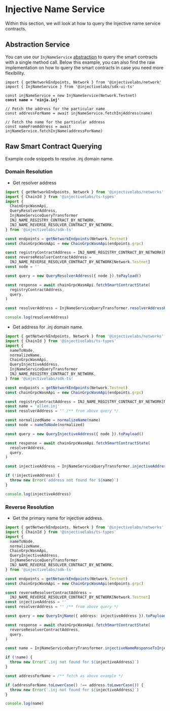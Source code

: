 # Injective Name Service

Within this section, we will look at how to query the Injective name service contracts.

## Abstraction Service

You can use our `InjNameService` [abstraction](../../packages/sdk-ui-ts/src/services/nameservice/InjNameService.ts) to query the smart contracts with a single method call. Below this example, you can also find the raw implementation on how to query the smart contracts in case you need more flexibility.&#x20;

<pre class="language-typescript"><code class="lang-typescript">import { getNetworkEndpoints, Network } from '@injectivelabs/network'
import { InjNameService } from '@injectivelabs/sdk-ui-ts'

const injNameService = new InjNameService(Network.Testnet)
<strong>const name = 'ninja.inj'
</strong>
// Fetch the address for the particular name
const addressForName = await injNameService.fetchInjAddress(name) 

// Fetch the name for the particular address
const nameFromAddress = await injNameService.fetchInjName(addressForName)
</code></pre>

## Raw Smart Contract Querying

Example code snippets to resolve .inj domain name.

### Domain Resolution

* Get resolver address

```ts
import { getNetworkEndpoints, Network } from '@injectivelabs/networks'
import { ChainId } from '@injectivelabs/ts-types'
import {
  ChainGrpcWasmApi,
  QueryResolverAddress,
  InjNameServiceQueryTransformer
  INJ_NAME_REGISTRY_CONTRACT_BY_NETWORK,
  INJ_NAME_REVERSE_RESOLVER_CONTRACT_BY_NETWORK,
} from '@injectivelabs/sdk-ts'

const endpoints = getNetworkEndpoints(Network.Testnet)
const chainGrpcWasmApi = new ChainGrpcWasmApi(endpoints.grpc)

const registryContractAddress = INJ_NAME_REGISTRY_CONTRACT_BY_NETWORK[Network.Testnet]
const reverseResolverContractAddress =
  INJ_NAME_REVERSE_RESOLVER_CONTRACT_BY_NETWORK[Network.Testnet]
const node = ''

const query = new QueryResolverAddress({ node }).toPayload()

const response = await chainGrpcWasmApi.fetchSmartContractState(
  registryContractAddress,
  query,
)

const resolverAddress = InjNameServiceQueryTransformer.resolverAddressResponseToResolverAddress(response)

console.log(resolverAddress)
```

* Get address for .inj domain name.

```ts
import { getNetworkEndpoints, Network } from '@injectivelabs/networks'
import { ChainId } from '@injectivelabs/ts-types'
import {
  nameToNode,
  normalizeName,
  ChainGrpcWasmApi,
  QueryInjectiveAddress,
  InjNameServiceQueryTransformer
  INJ_NAME_REGISTRY_CONTRACT_BY_NETWORK,
} from '@injectivelabs/sdk-ts'

const endpoints = getNetworkEndpoints(Network.Testnet)
const chainGrpcWasmApi = new ChainGrpcWasmApi(endpoints.grpc)

const registryContractAddress = INJ_NAME_REGISTRY_CONTRACT_BY_NETWORK[Network.Testnet]
const name = 'allen.inj'
const resolverAddress = '' /** from above query */

const normalizedName = normalizeName(name)
const node = nameToNode(normalized)

const query = new QueryInjectiveAddress({ node }).toPayload()

const response = await chainGrpcWasmApi.fetchSmartContractState(
  resolverAddress,
  query,
)

const injectiveAddress = InjNameServiceQueryTransformer.injectiveAddressResponseToInjectiveAddress(response)

if (!injectiveAddress) {
  throw new Error(`address not found for ${name}`)
}

console.log(injectiveAddress)
```

### Reverse Resolution

* Get the primary name for injective address.

```ts
import { getNetworkEndpoints, Network } from '@injectivelabs/networks'
import { ChainId } from '@injectivelabs/ts-types'
import {
  nameToNode,
  normalizeName,
  ChainGrpcWasmApi,
  QueryInjectiveAddress,
  InjNameServiceQueryTransformer
  INJ_NAME_REVERSE_RESOLVER_CONTRACT_BY_NETWORK,
} from '@injectivelabs/sdk-ts'

const endpoints = getNetworkEndpoints(Network.Testnet)
const chainGrpcWasmApi = new ChainGrpcWasmApi(endpoints.grpc)

const reverseResolverContractAddress =
  INJ_NAME_REVERSE_RESOLVER_CONTRACT_BY_NETWORK[Network.Testnet]
const injectiveAddress = ''
const resolverAddress = '' /** from above query */

const query = new QueryInjName({ address: injectiveAddress }).toPayload()

const response = await chainGrpcWasmApi.fetchSmartContractState(
  reverseResolverContractAddress,
  query,
)

const name = InjNameServiceQueryTransformer.injectiveNameResponseToInjectiveName(response)

if (!name) {
  throw new Error(`.inj not found for ${injectiveAddress}`)
}

const addressForName = /** fetch as above example */

if (addressForName.toLowerCase() !== address.toLowerCase()) {
  throw new Error(`.inj not found for ${injectiveAddress}`)
}

console.log(name)
```
